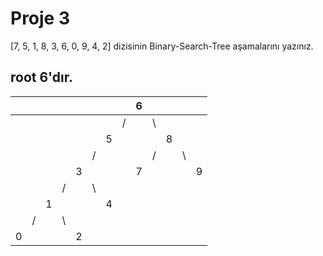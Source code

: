 # Proje 3
[7, 5, 1, 8, 3, 6, 0, 9, 4, 2] dizisinin Binary-Search-Tree aşamalarını yazınız.
## root 6'dır.

|  |  |  |  |  |  |  |  | 6 |  |  |  |  |
|:-:|:-:|:-:|:-:|:-:|:-:|:-:|:-:|:-:|:-:|:-:|:-:|:-:|
|  |  |  |  |  |  |  | / |  | \ |  |  |  |
|  |  |  |  |  |  | 5 |  |  |  | 8 |  |  |
|  |  |  |  |  | / |  |  |  | / |  | \ |  |
|  |  |  |  | 3 |  |  |  | 7 |  |  |  | 9 |
|  |  |  | / |  | \ |  |  |  |  |  |  |
|  |  | 1 |  |  |  | 4 |  |  |  |  |  |  |
|  | / |  | \ |  |  |  |  |  |  |  |  |  |
| 0 |  |  |  | 2 |  |  |  |  |  |  |  |  |
